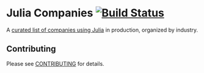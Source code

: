 # Julia Companies [![Build Status](https://travis-ci.org/cursorinsight/julia-companies.svg?branch=master)](https://travis-ci.org/cursorinsight/julia-companies)

A [curated list of companies using Julia](https://julia-companies.org/) in production, organized by industry.

## Contributing

Please see [CONTRIBUTING](CONTRIBUTING.md) for details.
